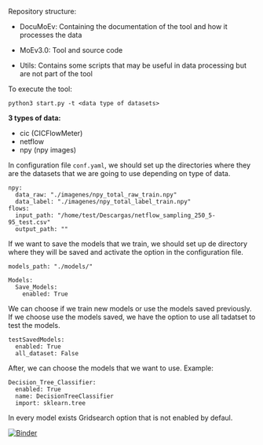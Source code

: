 Repository structure:

+ DocuMoEv: Containing the documentation of the tool and how it processes the data

+ MoEv3.0: Tool and source code

+ Utils: Contains some scripts that may be useful in data processing but are not part of the tool


To execute the tool:

`python3 start.py -t <data type of datasets>`

**3 types of data:**

*  cic (CICFlowMeter)
*  netflow
*  npy (npy images)

In configuration file `conf.yaml`, we should set up the directories where they are the datasets that we are going to use depending on type of data.

```
npy:
  data_raw: "./imagenes/npy_total_raw_train.npy"
  data_label: "./imagenes/npy_total_label_train.npy"
flows:
  input_path: "/home/test/Descargas/netflow_sampling_250_5-95_test.csv"
  output_path: ""
```



If we want to save the models that we train, we should set up de directory where they will be saved and activate the option in the configuration file.

```
models_path: "./models/"
```

```
Models:
  Save_Models:
    enabled: True
```


We can choose if we train new models or use the models saved previously.
If we choose use the models saved, we have the option to use all tadatset to test the models.

```
testSavedModels:
  enabled: True
  all_dataset: False
```

After, we can choose the models that we want to use. Example:

```
Decision_Tree_Classifier:
  enabled: True
  name: DecisionTreeClassifier
  import: sklearn.tree
```

In every model exists Gridsearch option that is not enabled by defaul.

[![Binder](https://mybinder.org/badge_logo.svg)](https://mybinder.org/v2/gh/uleroboticsgroup/MoEv/65714a9baf9c7e01a8f326e9a27b56d482046a64?urlpath=lab%2Ftree%2Fsampling.ipynb)

